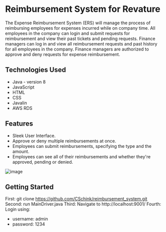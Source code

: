 # Reimbursement System for Revature

The Expense Reimbursement System (ERS) will manage the process of reimbursing employees for expenses incurred while on company time. All employees in the company can login and submit requests for reimbursement and view their past tickets and pending requests. Finance managers can log in and view all reimbursement requests and past history for all employees in the company. Finance managers are authorized to approve and deny requests for expense reimbursement. 

## Technologies Used

* Java - version 8
* JavaScript
* HTML
* CSS
* Javalin
* AWS RDS

## Features

* Sleek User Interface.
* Approve or deny multiple reimbursements at once.
* Employees can submit reimbursements, specifying the type and the amount.
* Employees can see all of their reimbursements and whether they're approved, pending or denied.


![image](https://user-images.githubusercontent.com/45950072/115905626-58342880-a434-11eb-806f-ad53b5566111.png)


## Getting Started

First: git clone https://github.com/CSchink/reimbursement_system.git
Second: run MainDriver.java
Third: Navigate to http://localhost:9001/
Fourth: Login using:

* username: admin
* password: 1234

